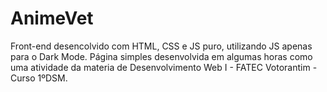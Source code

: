 # AnimeVet
Front-end desencolvido com HTML, CSS e JS puro, utilizando JS apenas para o Dark Mode.
Página simples desenvolvida em algumas horas como uma atividade da materia de Desenvolvimento Web I - FATEC Votorantim - Curso 1ºDSM.
